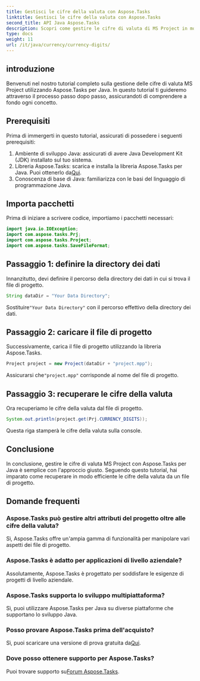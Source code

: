 ```yaml
---
title: Gestisci le cifre della valuta con Aspose.Tasks
linktitle: Gestisci le cifre della valuta con Aspose.Tasks
second_title: API Java Aspose.Tasks
description: Scopri come gestire le cifre di valuta di MS Project in modo efficiente utilizzando Aspose.Tasks per Java. Guida passo passo con esempi di codice.
type: docs
weight: 11
url: /it/java/currency/currency-digits/
---
```

## introduzione
Benvenuti nel nostro tutorial completo sulla gestione delle cifre di valuta MS Project utilizzando Aspose.Tasks per Java. In questo tutorial ti guideremo attraverso il processo passo dopo passo, assicurandoti di comprendere a fondo ogni concetto.
## Prerequisiti
Prima di immergerti in questo tutorial, assicurati di possedere i seguenti prerequisiti:
1. Ambiente di sviluppo Java: assicurati di avere Java Development Kit (JDK) installato sul tuo sistema.
2.  Libreria Aspose.Tasks: scarica e installa la libreria Aspose.Tasks per Java. Puoi ottenerlo da[Qui](https://releases.aspose.com/tasks/java/).
3. Conoscenza di base di Java: familiarizza con le basi del linguaggio di programmazione Java.

## Importa pacchetti
Prima di iniziare a scrivere codice, importiamo i pacchetti necessari:
```java
import java.io.IOException;
import com.aspose.tasks.Prj;
import com.aspose.tasks.Project;
import com.aspose.tasks.SaveFileFormat;
```

## Passaggio 1: definire la directory dei dati
Innanzitutto, devi definire il percorso della directory dei dati in cui si trova il file di progetto.
```java
String dataDir = "Your Data Directory";
```
 Sostituire`"Your Data Directory"` con il percorso effettivo della directory dei dati.
## Passaggio 2: caricare il file di progetto
Successivamente, carica il file di progetto utilizzando la libreria Aspose.Tasks.
```java
Project project = new Project(dataDir + "project.mpp");
```
 Assicurarsi che`"project.mpp"` corrisponde al nome del file di progetto.
## Passaggio 3: recuperare le cifre della valuta
Ora recuperiamo le cifre della valuta dal file di progetto.
```java
System.out.println(project.get(Prj.CURRENCY_DIGITS));
```
Questa riga stamperà le cifre della valuta sulla console.

## Conclusione
In conclusione, gestire le cifre di valuta MS Project con Aspose.Tasks per Java è semplice con l'approccio giusto. Seguendo questo tutorial, hai imparato come recuperare in modo efficiente le cifre della valuta da un file di progetto.
## Domande frequenti
### Aspose.Tasks può gestire altri attributi del progetto oltre alle cifre della valuta?
Sì, Aspose.Tasks offre un'ampia gamma di funzionalità per manipolare vari aspetti dei file di progetto.
### Aspose.Tasks è adatto per applicazioni di livello aziendale?
Assolutamente, Aspose.Tasks è progettato per soddisfare le esigenze di progetti di livello aziendale.
### Aspose.Tasks supporta lo sviluppo multipiattaforma?
Sì, puoi utilizzare Aspose.Tasks per Java su diverse piattaforme che supportano lo sviluppo Java.
### Posso provare Aspose.Tasks prima dell'acquisto?
 Sì, puoi scaricare una versione di prova gratuita da[Qui](https://releases.aspose.com/).
### Dove posso ottenere supporto per Aspose.Tasks?
 Puoi trovare supporto su[Forum Aspose.Tasks](https://forum.aspose.com/c/tasks/15).